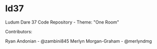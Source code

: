 # ld37 #
Ludum Dare 37 Code Repository - Theme: "One Room"

Contributors:

Ryan Andonian - @zambini845
Merlyn Morgan-Graham - @merlyndmg
